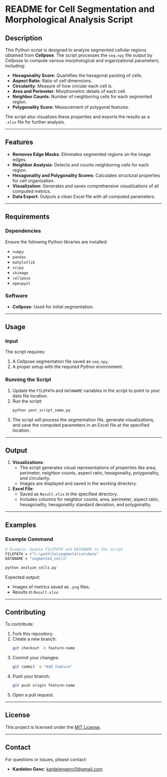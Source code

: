 # README for Cell Segmentation and Morphological Analysis Script

## Description

This Python script is designed to analyze segmented cellular regions obtained from **Cellpose**. The script processes the `seq.npy` file output by Cellpose to compute various morphological and organizational parameters, including:

- **Hexagonality Score**: Quantifies the hexagonal packing of cells.
- **Aspect Ratio**: Ratio of cell dimensions.
- **Circularity**: Measure of how circular each cell is.
- **Area and Perimeter**: Morphometric details of each cell.
- **Neighbor Counts**: Number of neighboring cells for each segmented region.
- **Polygonality Score**: Measurement of polygonal features.

The script also visualizes these properties and exports the results as a `.xlsx` file for further analysis.

---

## Features

- **Removes Edge Masks**: Eliminates segmented regions on the image edges.
- **Neighbor Analysis**: Detects and counts neighboring cells for each region.
- **Hexagonality and Polygonality Scores**: Calculates structural properties for cell organization.
- **Visualization**: Generates and saves comprehensive visualizations of all computed metrics.
- **Data Export**: Outputs a clean Excel file with all computed parameters.

---

## Requirements

### Dependencies
Ensure the following Python libraries are installed:

- `numpy`
- `pandas`
- `matplotlib`
- `scipy`
- `skimage`
- `cellpose`
- `openpyxl`

### Software
- **Cellpose**: Used for initial segmentation.

---

## Usage

### Input
The script requires:
1. A Cellpose segmentation file saved as `seq.npy`.
2. A proper setup with the required Python environment.

### Running the Script
1. Update the `FILEPATH` and `DATANAME` variables in the script to point to your data file location.
2. Run the script:
   ```bash
   python your_script_name.py
   ```
3. The script will process the segmentation file, generate visualizations, and save the computed parameters in an Excel file at the specified location.

---

## Output

1. **Visualizations**:
   - The script generates visual representations of properties like area, perimeter, neighbor counts, aspect ratio, hexagonality, polygonality, and circularity.
   - Images are displayed and saved in the working directory.
2. **Excel File**:
   - Saved as `Result.xlsx` in the specified directory.
   - Includes columns for neighbor counts, area, perimeter, aspect ratio, hexagonality, hexagonality standard deviation, and polygonality.

---

## Examples

### Example Command
```bash
# Example: Update FILEPATH and DATANAME in the script
FILEPATH = r"C:\path\to\segmentation\data"
DATANAME = "segmented_cells"

python analyze_cells.py
```

Expected output:
- Images of metrics saved as `.png` files.
- Results in `Result.xlsx`.

---

## Contributing

To contribute:
1. Fork this repository.
2. Create a new branch:
   ```bash
   git checkout -b feature-name
   ```
3. Commit your changes:
   ```bash
   git commit -m "Add feature"
   ```
4. Push your branch:
   ```bash
   git push origin feature-name
   ```
5. Open a pull request.

---

## License

This project is licensed under the [MIT License](LICENSE).

---

## Contact

For questions or issues, please contact:
- **Kardelen Genc**: kardelengenc0@gmail.com
